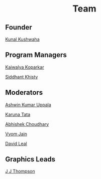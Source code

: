 <h1 align="center">Team</h1>

## Founder
[Kunal Kushwaha](https://github.com/kunal-kushwaha)

## Program Managers
[Kaiwalya Koparkar](https://github.com/kaiwalyakoparkar)

[Siddhant Khisty](https://github.com/SiddhantKhisty)

## Moderators
[Ashwin Kumar Uppala](https://github.com/ashwinexe)

[Karuna Tata](https://github.com/starlightknown)

[Abhishek Choudhary](https://github.com/shreemaan-abhishek)

[Vyom Jain](https://github.com/Vyvy-vi)

[David Leal](https://github.com/Panquesito7)

## Graphics Leads

[J J Thompson]()
